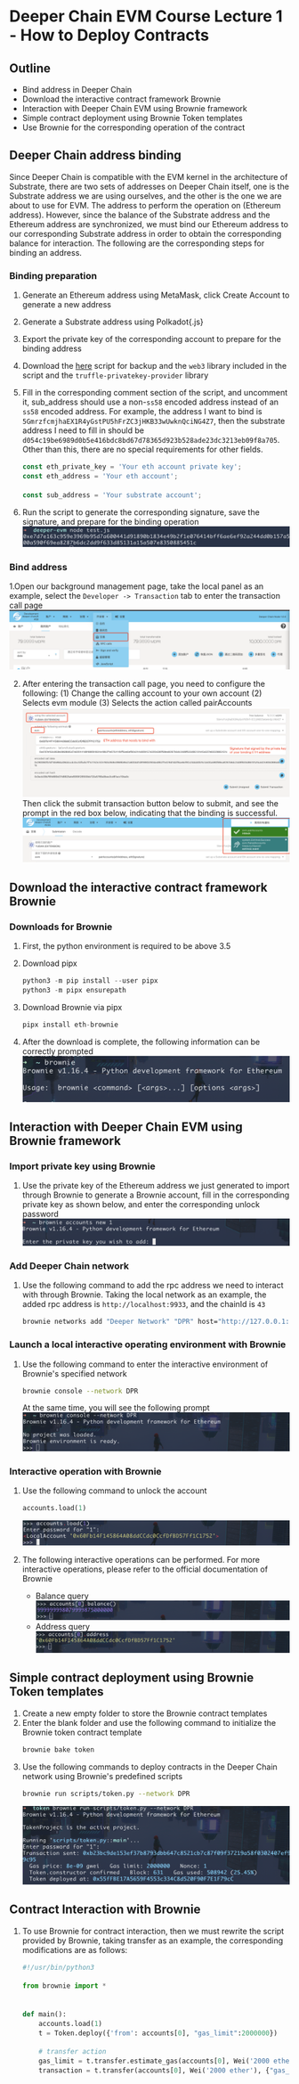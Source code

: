 # Deeper Chain EVM Course Lecture 1 - How to Deploy Contracts
## Outline
- Bind address in Deeper Chain
- Download the interactive contract framework Brownie
- Interaction with Deeper Chain EVM using Brownie framework
- Simple contract deployment using Brownie Token templates
- Use Brownie for the corresponding operation of the contract

## Deeper Chain address binding
Since Deeper Chain is compatible with the EVM kernel in the architecture of Substrate, there are two sets of addresses on Deeper Chain itself, one is the Substrate address we are using ourselves, and the other is the one we are about to use for EVM. The address to perform the operation on (Ethereum address). However, since the balance of the Substrate address and the Ethereum address are synchronized, we must bind our Ethereum address to our corresponding Substrate address in order to obtain the corresponding balance for interaction. The following are the corresponding steps for binding an address.

### Binding preparation
1. Generate an Ethereum address using MetaMask, click Create Account to generate a new address
2. Generate a Substrate address using Polkadot{.js}
3. Export the private key of the corresponding account to prepare for the binding address
4. Download the [here](https://github.com/deeper-chain/deeper-chain/blob/dev/frontier/scripts/account_utils.js) script for backup and the `web3` library included in the script and the `truffle-privatekey-provider` library
5. Fill in the corresponding comment section of the script, and uncomment it, sub_address should use a non-`ss58` encoded address instead of an `ss58` encoded address. For example, the address I want to bind is `5GmrzfcmjhaEX1R4yGstPU5hFrZC3jHKB33wUwknQciNG4Z7`, then the substrate address I need to fill in should be `d054c19be6989d0b5e416bdc8bd67d78365d923b528ade23dc3213eb09f8a705`. Other than this, there are no special requirements for other fields.

    ```js
    const eth_private_key = 'Your eth account private key';
    const eth_address = 'Your eth account';

    const sub_address = 'Your substrate account';
    ``` 
5. Run the script to generate the corresponding signature, save the signature, and prepare for the binding operation
![IMAGE](./images/signature-bond.png)


### Bind address
1.Open our background management page, take the local panel as an example, select the `Developer -> Transaction` tab to enter the transaction call page
![IMAGE](./images/admin-transaction.png)

2. After entering the transaction call page, you need to configure the following:
(1) Change the calling account to your own account
(2) Selects evm module
(3) Selects the action called pairAccounts
![IMAGE](./images/address-bonding-en.png)
Then click the submit transaction button below to submit, and see the prompt in the red box below, indicating that the binding is successful.
 ![IMAGE](./images/bond-success.png)

## Download the interactive contract framework Brownie

### Downloads for Brownie
1. First, the python environment is required to be above 3.5
2. Download pipx

    ```py
    python3 -m pip install --user pipx
    python3 -m pipx ensurepath
    ```

3. Download Brownie via pipx
    ```py
    pipx install eth-brownie
    ```
4. After the download is complete, the following information can be correctly prompted
    ![IMAGE](./images/brownie-installed.png)


## Interaction with Deeper Chain EVM using Brownie framework

### Import private key using Brownie
1. Use the private key of the Ethereum address we just generated to import through Brownie to generate a Brownie account, fill in the corresponding private key as shown below, and enter the corresponding unlock password
![IMAGE](./images/brownie-import.png)

### Add Deeper Chain network
1. Use the following command to add the rpc address we need to interact with through Brownie. Taking the local network as an example, the added rpc address is `http://localhost:9933`, and the chainId is `43`

    ```sh
    brownie networks add "Deeper Network" "DPR" host="http://127.0.0.1:9933" chainid="43"
    ```
### Launch a local interactive operating environment with Brownie
1. Use the following command to enter the interactive environment of Brownie's specified network
    ```sh
    brownie console --network DPR
    ```
    At the same time, you will see the following prompt
    ![IMAGE](./images/brownie-console.png)

### Interactive operation with Brownie
1. Use the following command to unlock the account
    ```py
    accounts.load(1)
    ```
    ![IMAGE](./images/brownie-load-account.png)

2.  The following interactive operations can be performed. For more interactive operations, please refer to the official documentation of Brownie
    - Balance query
     ![IMAGE](./images/account-balance.png)
    - Address query
     ![IMAGE](./images/account-address.png)


## Simple contract deployment using Brownie Token templates
1. Create a new empty folder to store the Brownie contract templates
2. Enter the blank folder and use the following command to initialize the Brownie token contract template
    ```sh
    brownie bake token
    ```
3. Use the following commands to deploy contracts in the Deeper Chain network using Brownie's predefined scripts
    ```sh
    brownie run scripts/token.py --network DPR
    ```
    ![IMAGE](./images/contract-deploy.png)

## Contract Interaction with Brownie
1. To use Brownie for contract interaction, then we must rewrite the script provided by Brownie, taking transfer as an example, the corresponding modifications are as follows:

    ```py
    #!/usr/bin/python3

    from brownie import *


    def main():
        accounts.load(1)
        t = Token.deploy({'from': accounts[0], "gas_limit":2000000})

        # transfer action
        gas_limit = t.transfer.estimate_gas(accounts[0], Wei('2000 ether'))
        transaction = t.transfer(accounts[0], Wei('2000 ether'), {"gas_limit":gas_limit}
    ```